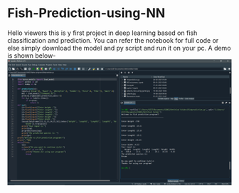 # Fish-Prediction-using-NN
Hello viewers this is y first project in deep learning based on fish classification and prediction.
You can refer the notebook for full code or else simply download the model and py script and run it on your pc.
A demo is shown below-
![Screenshot](demo.png)
